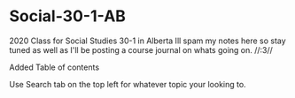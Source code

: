 # Social-30-1-AB
2020 Class for Social Studies 30-1 in Alberta
Ill spam my notes here so stay tuned as well as I'll be posting a course journal on whats going on. //:3//


Added Table of contents



Use Search tab on the top left for whatever topic your looking to.
